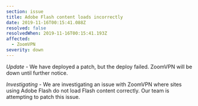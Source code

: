 ```yaml
---
section: issue
title: Adobe Flash content loads incorrectly
date: 2019-11-16T00:15:41.088Z
resolved: false
resolvedWhen: 2019-11-16T00:15:41.193Z
affected:
  - ZoomVPN
severity: down
---
```

_Update_ -  We have deployed a patch, but the deploy failed. ZoomVPN will be down until further notice.

_Investigating_ - We are investigating an issue with ZoomVPN where sites using Adobe Flash do not load Flash content correctly. Our team is attempting to patch this issue.
